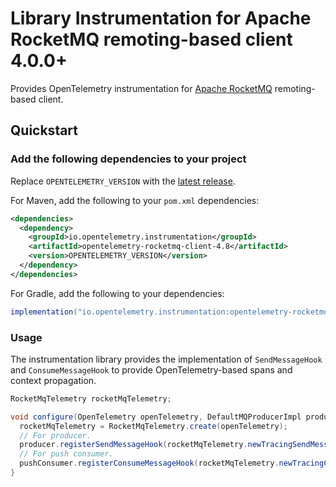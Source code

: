# Library Instrumentation for Apache RocketMQ remoting-based client 4.0.0+

Provides OpenTelemetry instrumentation for [Apache RocketMQ](https://rocketmq.apache.org/) remoting-based client.

## Quickstart

### Add the following dependencies to your project

Replace `OPENTELEMETRY_VERSION` with the [latest release](https://search.maven.org/search?q=g:io.opentelemetry.instrumentation%20AND%20a:opentelemetry-rocketmq-client-4.8).

For Maven, add the following to your `pom.xml` dependencies:

```xml
<dependencies>
  <dependency>
    <groupId>io.opentelemetry.instrumentation</groupId>
    <artifactId>opentelemetry-rocketmq-client-4.8</artifactId>
    <version>OPENTELEMETRY_VERSION</version>
  </dependency>
</dependencies>
```

For Gradle, add the following to your dependencies:

```groovy
implementation("io.opentelemetry.instrumentation:opentelemetry-rocketmq-client-4.8:OPENTELEMETRY_VERSION")
```

### Usage

The instrumentation library provides the implementation of `SendMessageHook` and `ConsumeMessageHook` to provide OpenTelemetry-based spans and context propagation.

```java
RocketMqTelemetry rocketMqTelemetry;

void configure(OpenTelemetry openTelemetry, DefaultMQProducerImpl producer, DefaultMQPushConsumerImpl pushConsumer) {
  rocketMqTelemetry = RocketMqTelemetry.create(openTelemetry);
  // For producer.
  producer.registerSendMessageHook(rocketMqTelemetry.newTracingSendMessageHook());
  // For push consumer.
  pushConsumer.registerConsumeMessageHook(rocketMqTelemetry.newTracingConsumeMessageHook());
}
```
